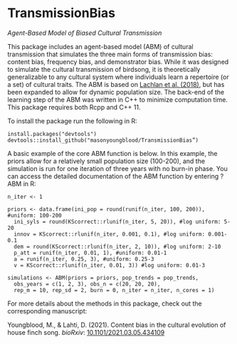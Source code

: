 # TransmissionBias
*Agent-Based Model of Biased Cultural Transmission*

This package includes an agent-based model (ABM) of cultural transmission that simulates the three main forms of transmission bias: content bias, frequency bias, and demonstrator bias. While it was designed to simulate the cultural transmission of birdsong, it is theoretically generalizable to any cultural system where individuals learn a repertoire (or a set) of cultural traits. The ABM is based on [Lachlan et al. (2018)](https://www.nature.com/articles/s41467-018-04728-1), but has been expanded to allow for dynamic population size. The back-end of the learning step of the ABM was written in C++ to minimize computation time. This package requires both Rcpp and C++ 11.

To install the package run the following in R:

```
install.packages("devtools")
devtools::install_github("masonyoungblood/TransmissionBias”)
```

A basic example of the core ABM function is below. In this example, the priors allow for a relatively small population size (100-200), and the simulation is run for one iteration of three years with no burn-in phase. You can access the detailed documentation of the ABM function by entering ?ABM in R:

```
n_iter <- 1

priors <- data.frame(ini_pop = round(runif(n_iter, 100, 200)), #uniform: 100-200
  ini_syls = round(KScorrect::rlunif(n_iter, 5, 20)), #log uniform: 5-20
  innov = KScorrect::rlunif(n_iter, 0.001, 0.1), #log uniform: 0.001-0.1
  dem = round(KScorrect::rlunif(n_iter, 2, 10)), #log uniform: 2-10
  p_att = runif(n_iter, 0.01, 1), #uniform: 0.01-1
  a = runif(n_iter, 0.25, 3), #uniform: 0.25-3
  v = KScorrect::rlunif(n_iter, 0.01, 3)) #log uniform: 0.01-3
  
simulations <- ABM(priors = priors, pop_trends = pop_trends,
  obs_years = c(1, 2, 3), obs_n = c(20, 20, 20),
  rep_m = 10, rep_sd = 2, burn = 0, n_iter = n_iter, n_cores = 1)
```

For more details about the methods in this package, check out the corresponding manuscript:

Youngblood, M., & Lahti, D. (2021). Content bias in the cultural evolution of house finch song. *bioRxiv*: [10.1101/2021.03.05.434109](https://www.biorxiv.org/content/10.1101/2021.03.05.434109v1)
